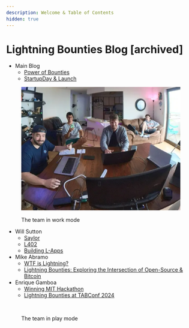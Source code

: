 ```yaml
---
description: Welcome & Table of Contents
hidden: true
---
```


# Lightning Bounties Blog \[archived]

* Main Blog
  * [Power of Bounties](the-power-of-bounties-in-innovation-a-historical-and-modern-perspective.md)
  * [StartupDay & Launch](https://blog.lightningbounties.com/lightning-bounties-recap-of-pleblabs-startup-day-2024-cmdx)

<figure><img src=".gitbook/assets/image (7).png" alt=""><figcaption><p>The team in work mode</p></figcaption></figure>

* Will Sutton
  * [Saylor](blog-post-1/thoughts-on-saylor.md)
  * [L402](blog-post-1/thoughts-on-l402.md)
  * [Building L-Apps](blog-post-1/l-apps-and-building.md)
* Mike Abramo
  * [WTF is Lightning?](mike-abramo/wtf-if-lightning-network.md)
  * ​[Lightning Bounties: Exploring the Intersection of Open-Source & Bitcoin](https://app.gitbook.com/o/BGwrTsFHxhSQHPgv6nD1/s/K0Wa8Pq0phTb0SwmqL5e/mike-abramo/exploring-lightning-bounties-the-intersection-of-open-source-and-bitcoin/~/audits)
* Enrique Gamboa
  * [Winning MIT Hackathon](enrique-gamboa/winning-the-mit-hackathon-2024.md)
  * [Lightning Bounties at TABConf 2024](enrique-gamboa/lightning-bounties-at-tabconf-2024-a-four-day-adventure-into-the-heart-of-bitcoin-innovation.md)

<figure><img src=".gitbook/assets/image (8).png" alt=""><figcaption><p>The team in play mode</p></figcaption></figure>
